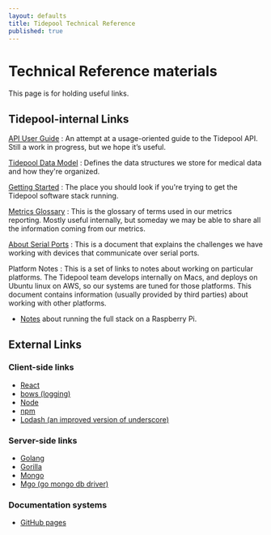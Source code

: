 ```yaml
---
layout: defaults
title: Tidepool Technical Reference
published: true
---
```


# Technical Reference materials

This page is for holding useful links.

## Tidepool-internal Links

[API User Guide](/tidepool-api/index)
: An attempt at a usage-oriented guide to the Tidepool API. Still a work in progress, but we hope it’s useful.

[Tidepool Data Model](/data-model/)
: Defines the data structures we store for medical data and how they're organized.

[Getting Started](/starting-up-services)
: The place you should look if you're trying to get the Tidepool software stack running.

[Metrics Glossary](/metrics-glossary)
: This is the glossary of terms used in our metrics reporting. Mostly useful internally, but someday we may be able to share all the information coming from our metrics.

[About Serial Ports](/serial-ports)
: This is a document that explains the challenges we have working with devices that communicate over serial ports.

Platform Notes
: This is a set of links to notes about working on particular platforms. The Tidepool team develops internally on Macs, and deploys on Ubuntu linux on AWS, so our systems are tuned for those platforms. This document contains information (usually provided by third parties) about working with other platforms.

 * [Notes](/raspberry-pi-getting-started) about running the full stack on a Raspberry Pi.



## External Links

### Client-side links

* [React](http://facebook.github.io/react/)
* [bows (logging)](https://github.com/latentflip/bows)
* [Node](http://nodejs.org/)
* [npm](http://npmjs.org/)
* [Lodash (an improved version of underscore)](http://lodash.com/docs)

### Server-side links

* [Golang](http://golang.org/)
* [Gorilla](http://www.gorillatoolkit.org/)
* [Mongo](https://www.mongodb.org/)
* [Mgo (go mongo db driver) ](https://labix.org/mgo)

### Documentation systems

* [GitHub pages](https://pages.github.com/)
